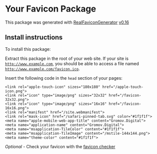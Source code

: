 # Your Favicon Package

This package was generated with [RealFaviconGenerator](https://realfavicongenerator.net/) [v0.16](https://realfavicongenerator.net/change_log#v0.16)

## Install instructions

To install this package:

Extract this package in the root of your web site. If your site is <code>http://www.example.com</code>, you should be able to access a file named <code>http://www.example.com/favicon.ico</code>.

Insert the following code in the `head` section of your pages:

    <link rel="apple-touch-icon" sizes="180x180" href="/apple-touch-icon.png">
    <link rel="icon" type="image/png" sizes="32x32" href="/favicon-32x32.png">
    <link rel="icon" type="image/png" sizes="16x16" href="/favicon-16x16.png">
    <link rel="manifest" href="/site.webmanifest">
    <link rel="mask-icon" href="/safari-pinned-tab.svg" color="#1f1f1f">
    <meta name="apple-mobile-web-app-title" content="Gromov.Digital">
    <meta name="application-name" content="Gromov.Digital">
    <meta name="msapplication-TileColor" content="#1f1f1f">
    <meta name="msapplication-TileImage" content="/mstile-144x144.png">
    <meta name="theme-color" content="#1f1f1f">

*Optional* - Check your favicon with the [favicon checker](https://realfavicongenerator.net/favicon_checker)